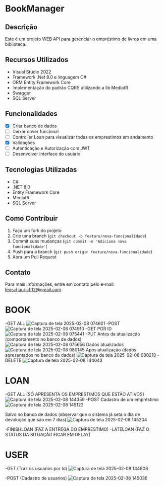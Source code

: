 # BookManager

## Descrição
Este é um projeto WEB API para gerenciar o empréstimo de livros em uma biblioteca.

## Recursos Utilizados
- Visual Studio 2022
- Framework .Net 8.0 e linguagem C#
- ORM Entity Framework Core
- Implementação do padrão CQRS utilizando a lib MediatR
- Swagger
- SQL Server

## Funcionalidades
- [x] Criar banco de dados
- [ ] Deixar cover funcional
- [ ] Controller Loan para visualizar todas os emprestimos em andamento
- [X] Validações
- [ ] Autenticação e Autorização com JWT
- [ ] Desenvolver interface do usuário

## Tecnologias Utilizadas
- C#
- .NET 8.0
- Entity Framework Core
- MediatR
- SQL Server

## Como Contribuir
1. Faça um fork do projeto
2. Crie uma branch (`git checkout -b feature/nova-funcionalidade`)
3. Commit suas mudanças (`git commit -m 'Adiciona nova funcionalidade'`)
4. Push para a branch (`git push origin feature/nova-funcionalidade`)
5. Abra um Pull Request

## Contato
Para mais informações, entre em contato pelo e-mail: leoschaurich12@gmail.com


# BOOK

-GET ALL
![Captura de tela 2025-02-08 074601](https://github.com/user-attachments/assets/04b30b29-34f3-463e-94ff-91deeaa2cfd8)
-POST
![Captura de tela 2025-02-08 074910](https://github.com/user-attachments/assets/6c9d99e1-6117-40e9-ae0d-b0425a5e3598)
-GET POR ID
![Captura de tela 2025-02-08 075441](https://github.com/user-attachments/assets/7265ee2a-d6b7-4277-aa67-fda09ff483ba)
-PUT
Antes da atualização (comportamento no banco de dados)
![Captura de tela 2025-02-08 075656](https://github.com/user-attachments/assets/f6ab30a9-8930-4bc4-94af-28502bf2a072)
Dados atualizados
![Captura de tela 2025-02-08 080145](https://github.com/user-attachments/assets/6a807153-fdb2-48b2-a560-a72a5b8e0d0c)
Após atualização (dados apresentados no banco de dados)
![Captura de tela 2025-02-08 080218](https://github.com/user-attachments/assets/373fcd7b-30b4-4d4d-8047-f8ce330d67a9)
-DELETE
![Captura de tela 2025-02-08 144043](https://github.com/user-attachments/assets/ce3e5a35-e77f-4fb1-97f4-13aaba2fc7e1)

# LOAN

-GET ALL (SÓ APRESENTA OS EMPRESTIMOS QUE ESTÃO ATIVOS)
![Captura de tela 2025-02-08 144359](https://github.com/user-attachments/assets/889a4b8e-2ea8-4958-9282-a459fd3a0aac)
-POST
Cadastro de um empréstimo
![Captura de tela 2025-02-08 145123](https://github.com/user-attachments/assets/9fe20a3a-8081-44f3-b2f5-1b488488fd6d)

Salvo no banco de dados (observar que o sistema já seta o dia de devolução que são em 7 dias)
![Captura de tela 2025-02-08 145204](https://github.com/user-attachments/assets/00f5c3d2-dd2c-4e9d-a682-1b4a6eed3d6e)

-FINISHLOAN (FAZ A ENTREGA DO EMPRESTIMO)
-LATELOAN (FAZ O STATUS DA SITUAÇÃO FICAR EM DELAY)

# USER

-GET (Traz os usuarios por Id)
![Captura de tela 2025-02-08 144808](https://github.com/user-attachments/assets/ebd2a139-76c7-4445-9fac-a990baffe02e)

-POST (Cadastro de usuarios)
![Captura de tela 2025-02-08 145036](https://github.com/user-attachments/assets/e87f76d8-3901-4231-8b8e-7ba92f730586)
